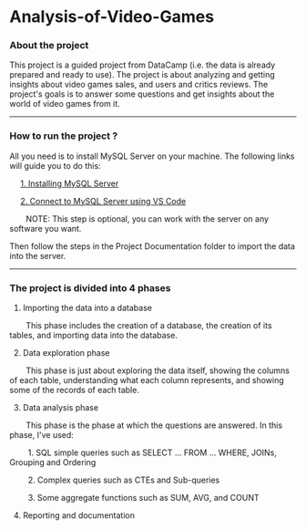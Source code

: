 # Analysis-of-Video-Games

### About the project ###

This project is a guided project from DataCamp (i.e. the data is already prepared and ready to use). The project is about analyzing and getting insights about video games sales, and users and critics reviews. The project's goals is to answer some questions and get insights about the world of video games from it.

- - - -

### How to run the project ? ###

All you need is to install MySQL Server on your machine. The following links will guide you to do this:

&ensp;&thinsp;&ensp;&thinsp;[1. Installing MySQL Server](https://www.javatpoint.com/how-to-install-mysql)

&ensp;&thinsp;&ensp;&thinsp;[2. Connect to MySQL Server using VS Code](https://www.geeksforgeeks.org/how-to-connect-to-mysql-server-using-vs-code-and-fix-errors/)

&ensp;&thinsp;&ensp;&thinsp;&ensp;&thinsp;NOTE: This step is optional, you can work with the server on any software you want.

Then follow the steps in the Project Documentation folder to import the data into the server.

- - - -

### The project is divided into 4 phases ###

1. Importing the data into a database

&ensp;&thinsp;&ensp;&thinsp;&ensp;&thinsp;This phase includes the creation of a database, the creation of its tables, and importing data into the database.

2. Data exploration phase

&ensp;&thinsp;&ensp;&thinsp;&ensp;&thinsp;This phase is just about exploring the data itself, showing the columns of each table, understanding what each column represents, and showing some of the records of each table.

3. Data analysis phase

&ensp;&thinsp;&ensp;&thinsp;&ensp;&thinsp;This phase is the phase at which the questions are answered. In this phase, I've used:

&ensp;&thinsp;&ensp;&thinsp;&ensp;&thinsp; 1. SQL simple queries such as SELECT ... FROM ... WHERE, JOINs, Grouping and Ordering

&ensp;&thinsp;&ensp;&thinsp;&ensp;&thinsp; 2. Complex queries such as CTEs and Sub-queries

&ensp;&thinsp;&ensp;&thinsp;&ensp;&thinsp; 3. Some aggregate functions such as SUM, AVG, and COUNT

4. Reporting and documentation

